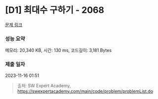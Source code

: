 # [D1] 최대수 구하기 - 2068 

[문제 링크](https://swexpertacademy.com/main/code/problem/problemDetail.do?contestProbId=AV5QQhbqA4QDFAUq) 

### 성능 요약

메모리: 20,340 KB, 시간: 130 ms, 코드길이: 3,181 Bytes

### 제출 일자

2023-11-16 01:51



> 출처: SW Expert Academy, https://swexpertacademy.com/main/code/problem/problemList.do